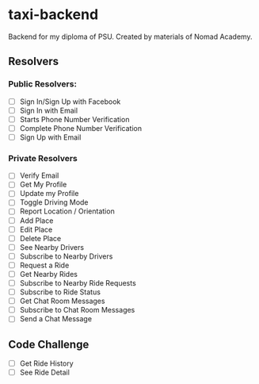# taxi-backend
Backend for my diploma of PSU.
Created by materials of Nomad Academy.

## Resolvers

### Public Resolvers: 

- [ ] Sign In/Sign Up with Facebook
- [ ] Sign In with Email
- [ ] Starts Phone Number Verification
- [ ] Complete Phone Number Verification
- [ ] Sign Up with Email

### Private Resolvers

- [ ] Verify Email
- [ ] Get My Profile
- [ ] Update my Profile
- [ ] Toggle Driving Mode
- [ ] Report Location / Orientation
- [ ] Add Place
- [ ] Edit Place
- [ ] Delete Place
- [ ] See Nearby Drivers
- [ ] Subscribe to Nearby Drivers
- [ ] Request a Ride
- [ ] Get Nearby Rides
- [ ] Subscribe to Nearby Ride Requests
- [ ] Subscribe to Ride Status
- [ ] Get Chat Room Messages
- [ ] Subscribe to Chat Room Messages
- [ ] Send a Chat Message

## Code Challenge

- [ ] Get Ride History
- [ ] See Ride Detail